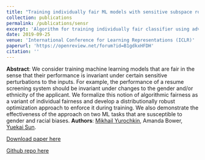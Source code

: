 ```yaml
---
title: "Training individually fair ML models with sensitive subspace robustness"
collection: publications
permalink: /publications/sensr
excerpt: 'Algorithm for training individually fair classifier using adversarial robustness'
date: 2019-09-25
venue: 'International Conference for Learning Representations (ICLR)'
paperurl: 'https://openreview.net/forum?id=B1gdkxHFDH'
citation: ''
---
```

<b>Abstract</b>: We consider training machine learning models that are fair in the sense that their performance is invariant under certain sensitive perturbations to the inputs. For example, the performance of a resume screening system should be invariant under changes to the gender and/or ethnicity of the applicant. We formalize this notion of algorithmic fairness as a variant of individual fairness and develop a distributionally robust optimization approach to enforce it during training. We also demonstrate the effectiveness of the approach on two ML tasks that are susceptible to gender and racial biases. 
<b>Authors</b>: [Mikhail Yurochkin](https://moonfolk.github.io), Amanda Bower, [Yuekai Sun](https://yuekai.github.io). 

[Download paper here](https://openreview.net/forum?id=B1gdkxHFDH)

[Github repo here](https://github.com/IBM/sensitive-subspace-robustness)
